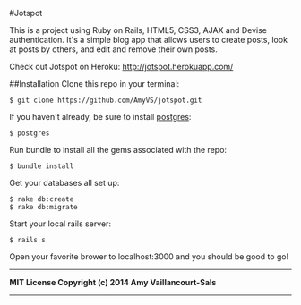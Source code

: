 #Jotspot

This is a project using Ruby on Rails, HTML5, CSS3, AJAX and Devise authentication. It's a simple blog app that allows users to create posts, look at posts by others, and edit and remove their own posts.

Check out Jotspot on Heroku:
http://jotspot.herokuapp.com/

##Installation
Clone this repo in your terminal:

```console
$ git clone https://github.com/AmyVS/jotspot.git
```

If you haven't already, be sure to install [postgres](http://www.postgresql.org/download/):

```console
$ postgres
```

Run bundle to install all the gems associated with the repo:

```console
$ bundle install
```

Get your databases all set up:

```console
$ rake db:create
$ rake db:migrate
```

Start your local rails server:

```console
$ rails s
```

Open your favorite brower to localhost:3000 and you should be good to go!


---
**MIT License Copyright (c) 2014 Amy Vaillancourt-Sals**

---
